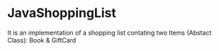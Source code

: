 # JavaShoppingList
It is an implementation of a shopping list contating two Items (Abstact Class): Book &amp; GiftCard
